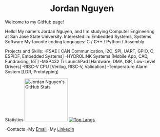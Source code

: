 <h1 align="center">
  <b>Jordan Nguyen</b>
</h1>
Welcome to my GitHub page!

Hello! My name's Jordan Nguyen, and I'm studying Computer Engineering at San Jose State University.
  Interested in: Embedded Systems, Systems Software
  My favorite coding languages: C / C++ / Python / Assembly

Projects and Skills:
-FSAE [ CAN Communication, I2C, SPI, UART, GPIO, C, ESPIDF, Embedded Systems]
-HYDROLINK Systems [Mobile App, CAD, Fundraising, IoT]
-MSP432 Ti LaunchPad [Hardware, DMA, ISR, Low-Level Drivers]
-RISC-V CPU [Verilog, RISC-V, Validation]
-Temperature Alarm System [LDR, Prototyping] 

Statistics
<a href="https://github.com/jordannguyen321">
  <img alt="Jordan Nguyen's GitHub Stats" src="https://github-readme-stats.vercel.app/api/?username=jordannguyen321&show_icons=true&title_color=fff&icon_color=79ff97&text_color=9f9f9f&bg_color=151515&show_icons=true&count_private=true&hide_border=true" height="141px"/></a>
[![Top Langs](https://github-readme-stats.vercel.app/api/top-langs/?username=jordannguyen321&layout=compact)](https://github.com/jordannguyen321/github-readme-stats)

-Contacts
  -My [Email](mailto:nguyenjordan270@gmail.com)
  -My [Linkedin](https://www.linkedin.com/in/jordan-nguyen-391614211/)
